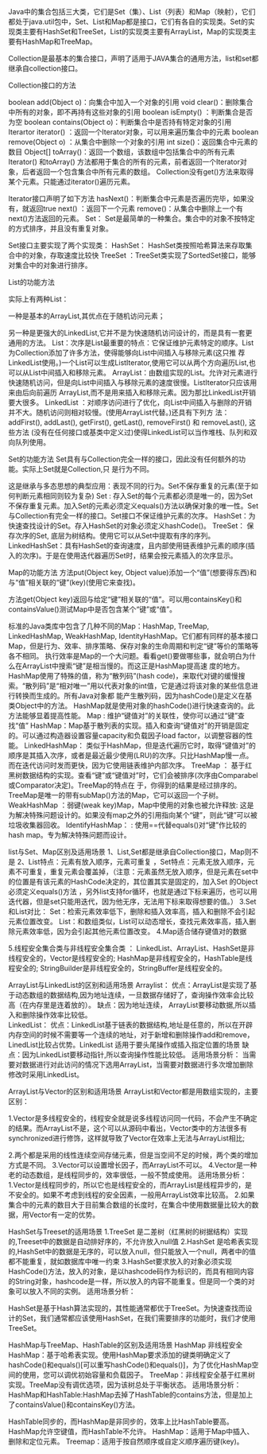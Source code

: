 Java中的集合包括三大类，它们是Set（集）、List（列表）和Map（映射），它们都处于java.util包中，Set、List和Map都是接口，它们有各自的实现类。Set的实现类主要有HashSet和TreeSet，List的实现类主要有ArrayList，Map的实现类主要有HashMap和TreeMap。

  Collection是最基本的集合接口，声明了适用于JAVA集合的通用方法，list和set都继承自collection接口。



Collection接口的方法

boolean add(Object o)：向集合中加入一个对象的引用
void clear()：删除集合中所有的对象，即不再持有这些对象的引用
boolean isEmpty() ：判断集合是否为空
boolean contains(Object o)：判断集合中是否持有特定对象的引用
Iterartor iterator() ：返回一个Iterator对象，可以用来遍历集合中的元素
boolean remove(Object o) ：从集合中删除一个对象的引用
int size()：返回集合中元素的数目
Object[] toArray()：返回一个数组，该数组中包括集合中的所有元素
  Iterator() 和toArray() 方法都用于集合的所有的元素，前者返回一个Iterator对象，后者返回一个包含集合中所有元素的数组。
  Collection没有get()方法来取得某个元素。只能通过iterator()遍历元素。


Iterator接口声明了如下方法
hasNext()：判断集合中元素是否遍历完毕，如果没有，就返回true
next() ：返回下一个元素
remove()：从集合中删除上一个有next()方法返回的元素。
Set： Set是最简单的一种集合。集合中的对象不按特定的方式排序，并且没有重复对象。

Set接口主要实现了两个实现类：
HashSet： HashSet类按照哈希算法来存取集合中的对象，存取速度比较快
TreeSet ：TreeSet类实现了SortedSet接口，能够对集合中的对象进行排序。



List的功能方法

实际上有两种List：

  一种是基本的ArrayList,其优点在于随机访问元素；

  另一种是更强大的LinkedList,它并不是为快速随机访问设计的，而是具有一套更通用的方法。
  List：次序是List最重要的特点：它保证维护元素特定的顺序。List为Collection添加了许多方法，使得能够向List中间插入与移除元素(这只推 荐LinkedList使用。)一个List可以生成ListIterator,使用它可以从两个方向遍历List,也可以从List中间插入和移除元素。
  ArrayList：由数组实现的List。允许对元素进行快速随机访问，但是向List中间插入与移除元素的速度很慢。ListIterator只应该用来由后向前遍历 ArrayList,而不是用来插入和移除元素。因为那比LinkedList开销要大很多。
  LinkedList ：对顺序访问进行了优化，向List中间插入与删除的开销并不大。随机访问则相对较慢。(使用ArrayList代替。)还具有下列方 法：addFirst(), addLast(), getFirst(), getLast(), removeFirst() 和 removeLast(), 这些方法 (没有在任何接口或基类中定义过)使得LinkedList可以当作堆栈、队列和双向队列使用。



Set的功能方法
  Set具有与Collection完全一样的接口，因此没有任何额外的功能。实际上Set就是Collection,只 是行为不同。

  这是继承与多态思想的典型应用：表现不同的行为。Set不保存重复的元素(至于如何判断元素相同则较为复杂)
  Set : 存入Set的每个元素都必须是唯一的，因为Set不保存重复元素。加入Set的元素必须定义equals()方法以确保对象的唯一性。Set与Collection有完全一样的接口。Set接口不保证维护元素的次序。
  HashSet：为快速查找设计的Set。存入HashSet的对象必须定义hashCode()。
  TreeSet： 保存次序的Set, 底层为树结构。使用它可以从Set中提取有序的序列。
  LinkedHashSet：具有HashSet的查询速度，且内部使用链表维护元素的顺序(插入的次序)。于是在使用迭代器遍历Set时，结果会按元素插入的次序显示。



Map的功能方法
  方法put(Object key, Object value)添加一个“值”(想要得东西)和与“值”相关联的“键”(key)(使用它来查找)。

  方法get(Object key)返回与给定“键”相关联的“值”。可以用containsKey()和containsValue()测试Map中是否包含某个“键”或“值”。

   标准的Java类库中包含了几种不同的Map：HashMap, TreeMap, LinkedHashMap, WeakHashMap, IdentityHashMap。它们都有同样的基本接口Map，但是行为、效率、排序策略、保存对象的生命周期和判定“键”等价的策略等各不相同。
  执行效率是Map的一个大问题。看看get()要做哪些事，就会明白为什么在ArrayList中搜索“键”是相当慢的。而这正是HashMap提高速 度的地方。HashMap使用了特殊的值，称为“散列码”(hash code)，来取代对键的缓慢搜索。“散列码”是“相对唯一”用以代表对象的int值，它是通过将该对象的某些信息进行转换而生成的。所有Java对象都 能产生散列码，因为hashCode()是定义在基类Object中的方法。
  HashMap就是使用对象的hashCode()进行快速查询的。此方法能够显着提高性能。
  Map : 维护“键值对”的关联性，使你可以通过“键”查找“值”
  HashMap：Map基于散列表的实现。插入和查询“键值对”的开销是固定的。可以通过构造器设置容量capacity和负载因子load factor，以调整容器的性能。
  LinkedHashMap： 类似于HashMap，但是迭代遍历它时，取得“键值对”的顺序是其插入次序，或者是最近最少使用(LRU)的次序。只比HashMap慢一点。而在迭代访问时发而更快，因为它使用链表维护内部次序。
  TreeMap ： 基于红黑树数据结构的实现。查看“键”或“键值对”时，它们会被排序(次序由Comparabel或Comparator决定)。TreeMap的特点在 于，你得到的结果是经过排序的。TreeMap是唯一的带有subMap()方法的Map，它可以返回一个子树。
  WeakHashMap ：弱键(weak key)Map，Map中使用的对象也被允许释放: 这是为解决特殊问题设计的。如果没有map之外的引用指向某个“键”，则此“键”可以被垃圾收集器回收。
  IdentifyHashMap： : 使用==代替equals()对“键”作比较的hash map。专为解决特殊问题而设计。



list与Set、Map区别及适用场景
1、List,Set都是继承自Collection接口，Map则不是
2、List特点：元素有放入顺序，元素可重复 ，Set特点：元素无放入顺序，元素不可重复，重复元素会覆盖掉，（注意：元素虽然无放入顺序，但是元素在set中的位置是有该元素的HashCode决定的，其位置其实是固定的，加入Set 的Object必须定义equals()方法 ，另外list支持for循环，也就是通过下标来遍历，也可以用迭代器，但是set只能用迭代，因为他无序，无法用下标来取得想要的值。）
3.Set和List对比：
Set：检索元素效率低下，删除和插入效率高，插入和删除不会引起元素位置改变。
List：和数组类似，List可以动态增长，查找元素效率高，插入删除元素效率低，因为会引起其他元素位置改变。
4.Map适合储存键值对的数据

5.线程安全集合类与非线程安全集合类 ：
LinkedList、ArrayList、HashSet是非线程安全的，Vector是线程安全的;
HashMap是非线程安全的，HashTable是线程安全的;
StringBuilder是非线程安全的，StringBuffer是线程安全的。

ArrayList与LinkedList的区别和适用场景
Arraylist：
  优点：ArrayList是实现了基于动态数组的数据结构,因为地址连续，一旦数据存储好了，查询操作效率会比较高（在内存里是连着放的）。
  缺点：因为地址连续， ArrayList要移动数据,所以插入和删除操作效率比较低。  
LinkedList：
  优点：LinkedList基于链表的数据结构,地址是任意的，所以在开辟内存空间的时候不需要等一个连续的地址，对于新增和删除操作add和remove，LinedList比较占优势。LinkedList 适用于要头尾操作或插入指定位置的场景
  缺点：因为LinkedList要移动指针,所以查询操作性能比较低。
适用场景分析：
  当需要对数据进行对此访问的情况下选用ArrayList，当需要对数据进行多次增加删除修改时采用LinkedList。

ArrayList与Vector的区别和适用场景
ArrayList和Vector都是用数组实现的，主要区别：

  1.Vector是多线程安全的，线程安全就是说多线程访问同一代码，不会产生不确定的结果。而ArrayList不是，这个可以从源码中看出，Vector类中的方法很多有synchronized进行修饰，这样就导致了Vector在效率上无法与ArrayList相比;

  2.两个都是采用的线性连续空间存储元素，但是当空间不足的时候，两个类的增加方式是不同。
  3.Vector可以设置增长因子，而ArrayList不可以。
  4.Vector是一种老的动态数组，是线程同步的，效率很低，一般不赞成使用。
适用场景分析：
  1.Vector是线程同步的，所以它也是线程安全的，而ArrayList是线程异步的，是不安全的。如果不考虑到线程的安全因素，一般用ArrayList效率比较高。
  2.如果集合中的元素的数目大于目前集合数组的长度时，在集合中使用数据量比较大的数据，用Vector有一定的优势。

HashSet与Treeset的适用场景
  1.TreeSet 是二差树（红黑树的树据结构）实现的,Treeset中的数据是自动排好序的，不允许放入null值
  2.HashSet 是哈希表实现的,HashSet中的数据是无序的，可以放入null，但只能放入一个null，两者中的值都不能重复，就如数据库中唯一约束
  3.HashSet要求放入的对象必须实现HashCode()方法，放入的对象，是以hashcode码作为标识的，而具有相同内容的String对象，hashcode是一样，所以放入的内容不能重复。但是同一个类的对象可以放入不同的实例。
适用场景分析：

  HashSet是基于Hash算法实现的，其性能通常都优于TreeSet。为快速查找而设计的Set，我们通常都应该使用HashSet，在我们需要排序的功能时，我们才使用TreeSet。

HashMap与TreeMap、HashTable的区别及适用场景
  HashMap 非线程安全  
  HashMap：基于哈希表实现。使用HashMap要求添加的键类明确定义了hashCode()和equals()[可以重写hashCode()和equals()]，为了优化HashMap空间的使用，您可以调优初始容量和负载因子。
  TreeMap：非线程安全基于红黑树实现。TreeMap没有调优选项，因为该树总处于平衡状态。
适用场景分析：
  HashMap和HashTable:HashMap去掉了HashTable的contains方法，但是加上了containsValue()和containsKey()方法。

  HashTable同步的，而HashMap是非同步的，效率上比HashTable要高。                    HashMap允许空键值，而HashTable不允许。
  HashMap：适用于Map中插入、删除和定位元素。
  Treemap：适用于按自然顺序或自定义顺序遍历键(key)。
